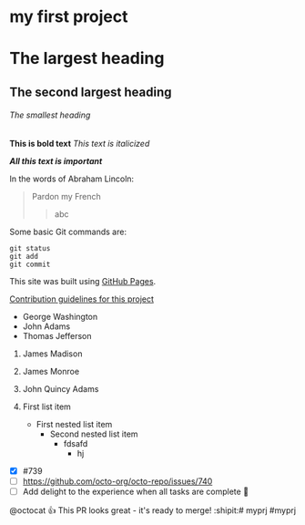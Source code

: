 # my first project


# The largest heading
## The second largest heading
###### The smallest heading

**This is bold text**
*This text is italicized*

***All this text is important***

In the words of Abraham Lincoln:

> Pardon my French
>> abc

Some basic Git commands are:
```
git status
git add
git commit
```
This site was built using [GitHub Pages](https://pages.github.com/).

[Contribution guidelines for this project](docs/CONTRIBUTING.md)

- George Washington
- John Adams
- Thomas Jefferson

1. James Madison
2. James Monroe
3. John Quincy Adams

1. First list item
   * First nested list item
     * Second nested list item
        * fdsafd
          - hj

- [x] #739
- [ ] https://github.com/octo-org/octo-repo/issues/740
- [ ] Add delight to the experience when all tasks are complete :tada:   

@octocat :+1: This PR looks great - it's ready to merge! :shipit:# myprj
#myprj
